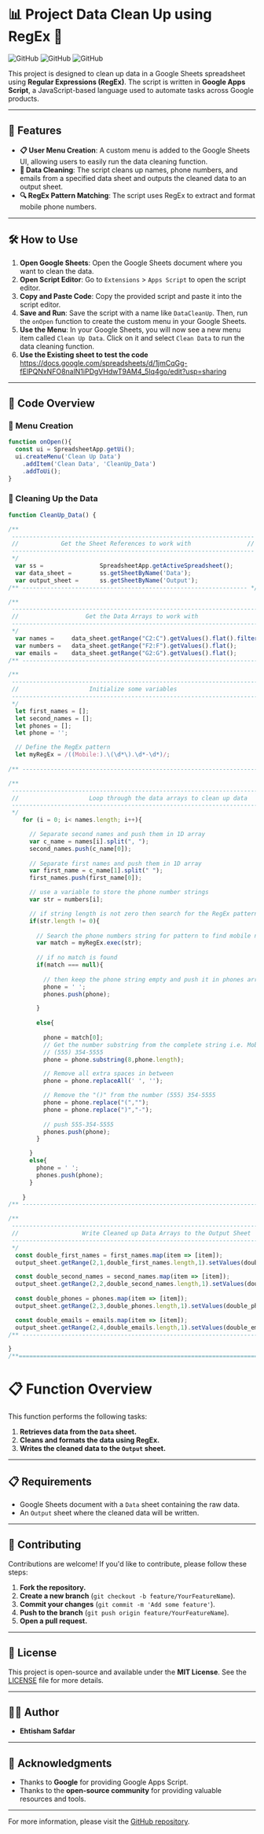 # 📊 Project Data Clean Up using RegEx 🧹

![GitHub](https://img.shields.io/badge/license-MIT-blue)
![GitHub](https://img.shields.io/badge/language-Google%20Apps%20Script-yellow)
![GitHub](https://img.shields.io/badge/status-active-brightgreen)

This project is designed to clean up data in a Google Sheets spreadsheet using **Regular Expressions (RegEx)**. The script is written in **Google Apps Script**, a JavaScript-based language used to automate tasks across Google products.

---

## 🚀 Features

- **📋 User Menu Creation**: A custom menu is added to the Google Sheets UI, allowing users to easily run the data cleaning function.
- **🧼 Data Cleaning**: The script cleans up names, phone numbers, and emails from a specified data sheet and outputs the cleaned data to an output sheet.
- **🔍 RegEx Pattern Matching**: The script uses RegEx to extract and format mobile phone numbers.

---

## 🛠️ How to Use

1. **Open Google Sheets**: Open the Google Sheets document where you want to clean the data.
2. **Open Script Editor**: Go to `Extensions` > `Apps Script` to open the script editor.
3. **Copy and Paste Code**: Copy the provided script and paste it into the script editor.
4. **Save and Run**: Save the script with a name like `DataCleanUp`. Then, run the `onOpen` function to create the custom menu in your Google Sheets.
5. **Use the Menu**: In your Google Sheets, you will now see a new menu item called `Clean Up Data`. Click on it and select `Clean Data` to run the data cleaning function.
6. **Use the Existing sheet to test the code** https://docs.google.com/spreadsheets/d/1jmCqGg-fElPQNxNFO8nalN1iPDgVHdwT9AM4_5Iq4go/edit?usp=sharing

---

## 📝 Code Overview

### 🧩 Menu Creation

```javascript
function onOpen(){
  const ui = SpreadsheetApp.getUi();
  ui.createMenu('Clean Up Data')
    .addItem('Clean Data', 'CleanUp_Data')
    .addToUi();
}
```

### 🧹 Cleaning Up the Data

```javascript
function CleanUp_Data() {

/** 
 ---------------------------------------------------------------------
 //            Get the Sheet References to work with                //
 ---------------------------------------------------------------------
 */  
  var ss =                SpreadsheetApp.getActiveSpreadsheet();
  var data_sheet =        ss.getSheetByName('Data');
  var output_sheet =      ss.getSheetByName('Output');
/** ---------------------------------------------------------------- */

/** 
 ------------------------------------------------------------------------------------
 //                   Get the Data Arrays to work with                             //
 ------------------------------------------------------------------------------------
 */
  var names =     data_sheet.getRange("C2:C").getValues().flat().filter(a => a!='');
  var numbers =   data_sheet.getRange("F2:F").getValues().flat();
  var emails =    data_sheet.getRange("G2:G").getValues().flat();
/** ------------------------------------------------------------------------------- */

/** 
 ------------------------------------------------------------------------------------
 //                    Initialize some variables                                    //
 ------------------------------------------------------------------------------------
 */
  let first_names = [];
  let second_names = [];
  let phones = [];
  let phone = '';

  // Define the RegEx pattern
  let myRegEx = /((Mobile:).\(\d*\).\d*-\d*)/;
  
/** ------------------------------------------------------------------------------- */

/** 
 ------------------------------------------------------------------------------------
 //                    Loop through the data arrays to clean up data               //
 ------------------------------------------------------------------------------------
 */
    for (i = 0; i< names.length; i++){

      // Separate second names and push them in 1D array
      var c_name = names[i].split(", ");
      second_names.push(c_name[0]);
      
      // Separate first names and push them in 1D array
      var first_name = c_name[1].split(" ");
      first_names.push(first_name[0]);

      // use a variable to store the phone number strings
      var str = numbers[i];

      // if string length is not zero then search for the RegEx pattern
      if(str.length != 0){
        
        // Search the phone numbers string for pattern to find mobile numbers
        var match = myRegEx.exec(str);
        
        // if no match is found
        if(match === null){
          
          // then keep the phone string empty and push it in phones array
          phone = ' ';
          phones.push(phone);

        }
        
        else{
          
          phone = match[0];
          // Get the number substring from the complete string i.e. Mobile: (555) 354-5555
          // (555) 354-5555
          phone = phone.substring(8,phone.length);

          // Remove all extra spaces in between
          phone = phone.replaceAll(' ', '');

          // Remove the "()" from the number (555) 354-5555
          phone = phone.replace("(","");
          phone = phone.replace(")","-");
                            
          // push 555-354-5555
          phones.push(phone);
        }

      }
      else{
        phone = ' ';
        phones.push(phone);
      }
      
    }
/** ------------------------------------------------------------------------------- */

/** 
 ------------------------------------------------------------------------------------
 //                  Write Cleaned up Data Arrays to the Output Sheet               //
 ------------------------------------------------------------------------------------
 */
  const double_first_names = first_names.map(item => [item]);
  output_sheet.getRange(2,1,double_first_names.length,1).setValues(double_first_names);

  const double_second_names = second_names.map(item => [item]);
  output_sheet.getRange(2,2,double_second_names.length,1).setValues(double_second_names);
  
  const double_phones = phones.map(item => [item]);
  output_sheet.getRange(2,3,double_phones.length,1).setValues(double_phones);

  const double_emails = emails.map(item => [item]);
  output_sheet.getRange(2,4,double_emails.length,1).setValues(double_emails);
/** ------------------------------------------------------------------------------- */

}  
/**=================================================================================================== */ 
```
# 📋 Function Overview

This function performs the following tasks:

1. **Retrieves data from the `Data` sheet.**
2. **Cleans and formats the data using RegEx.**
3. **Writes the cleaned data to the `Output` sheet.**

---

## 📋 Requirements

- Google Sheets document with a `Data` sheet containing the raw data.
- An `Output` sheet where the cleaned data will be written.

---

## 🤝 Contributing

Contributions are welcome! If you'd like to contribute, please follow these steps:

1. **Fork the repository.**
2. **Create a new branch** (`git checkout -b feature/YourFeatureName`).
3. **Commit your changes** (`git commit -m 'Add some feature'`).
4. **Push to the branch** (`git push origin feature/YourFeatureName`).
5. **Open a pull request.**

---

## 📜 License

This project is open-source and available under the **MIT License**. See the [LICENSE](LICENSE) file for more details.

---

## 👨‍💻 Author

- **Ehtisham Safdar**

---

## 🙏 Acknowledgments

- Thanks to **Google** for providing Google Apps Script.
- Thanks to the **open-source community** for providing valuable resources and tools.

---

For more information, please visit the [GitHub repository](https://github.com/yourusername/your-repo-name).
